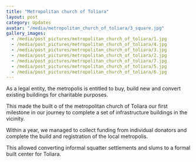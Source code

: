 ```yaml
---
title: "Metropolitan church of Toliara"
layout: post
category: Updates
avatar: "/media/metropolitan_church_of_toliara/3_square.jpg"
gallery_images:
  - /media/post_pictures/metropolitan_church_of_toliara/1.jpg
  - /media/post_pictures/metropolitan_church_of_toliara/4.jpg
  - /media/post_pictures/metropolitan_church_of_toliara/3.jpg
  - /media/post_pictures/metropolitan_church_of_toliara/2.jpg
  - /media/post_pictures/metropolitan_church_of_toliara/7.jpg
  - /media/post_pictures/metropolitan_church_of_toliara/5.jpg
  - /media/post_pictures/metropolitan_church_of_toliara/6.jpg
---
```


As a legal entity, the metropolis is entitled to buy, build new and convert existing buildings for charitable purposes.

This made the built o of the metropolitan church of Toliara our first milestone in our journey to complete a set of infrastructure buildings in the vicinity.

Within a year, we managed to collect funding from individual donators and complete the build and registration of the local metropolis.

This allowed converting informal squatter settlements and slums to a formal built center for Toliara.
